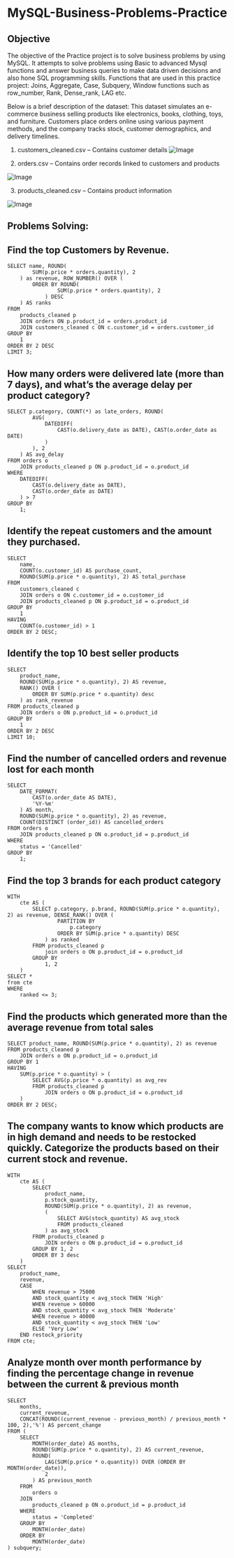# MySQL-Business-Problems-Practice

## Objective
The objective of the Practice project is to solve business problems by using MySQL. It attempts to solve  problems using Basic to advanced Mysql functions and answer business queries to make data driven decisions and also hone SQL programming skills.
Functions that are used in this practice project: Joins, Aggregate, Case, Subquery, Window functions such as row_number, Rank, Dense_rank, LAG  etc.

Below is a brief description of the dataset: 
This dataset simulates an e-commerce business selling products like electronics, books, clothing, toys, and furniture. Customers place orders online using various payment methods, and the company tracks stock, customer demographics, and delivery timelines.
1. customers_cleaned.csv – Contains customer details
![Image](https://github.com/user-attachments/assets/109d140f-f64b-474a-acab-b2a9a97ce73e)

2. orders.csv – Contains order records linked to customers and products

![Image](https://github.com/user-attachments/assets/df6f3ef4-8c56-444c-b5b5-62946292983d)

3. products_cleaned.csv – Contains product information

![Image](https://github.com/user-attachments/assets/0f2b8582-5707-4be1-8325-e21f06d2a7d8)

   ## Problems Solving:

## Find the top Customers by Revenue.

```mysql
SELECT name, ROUND(
        SUM(p.price * orders.quantity), 2
    ) as revenue, ROW_NUMBER() OVER (
        ORDER BY ROUND(
                SUM(p.price * orders.quantity), 2
            ) DESC
    ) AS ranks
FROM
    products_cleaned p
    JOIN orders ON p.product_id = orders.product_id
    JOIN customers_cleaned c ON c.customer_id = orders.customer_id
GROUP BY
    1
ORDER BY 2 DESC
LIMIT 3;
```

##  How many orders were delivered late (more than 7 days), and what’s the average delay per product category?
```mysql
SELECT p.category, COUNT(*) as late_orders, ROUND(
        AVG(
            DATEDIFF(
                CAST(o.delivery_date as DATE), CAST(o.order_date as DATE)
            )
        ), 2
    ) AS avg_delay
FROM orders o
    JOIN products_cleaned p ON p.product_id = o.product_id
WHERE
    DATEDIFF(
        CAST(o.delivery_date as DATE),
        CAST(o.order_date as DATE)
    ) > 7
GROUP BY
    1;
```

## Identify the repeat customers and the amount they purchased.

```mysql
SELECT
    name,
    COUNT(o.customer_id) AS purchase_count,
    ROUND(SUM(p.price * o.quantity), 2) AS total_purchase
FROM
    customers_cleaned c
    JOIN orders o ON c.customer_id = o.customer_id
    JOIN products_cleaned p ON p.product_id = o.product_id
GROUP BY
    1
HAVING
    COUNT(o.customer_id) > 1
ORDER BY 2 DESC;
```

## Identify the top 10 best seller products

```mysql
SELECT
    product_name,
    ROUND(SUM(p.price * o.quantity), 2) AS revenue,
    RANK() OVER (
        ORDER BY SUM(p.price * o.quantity) desc
    ) as rank_revenue
FROM products_cleaned p
    JOIN orders o ON p.product_id = o.product_id
GROUP BY
    1
ORDER BY 2 DESC
LIMIT 10;
```

## Find the number of cancelled orders and revenue lost for each month

```mysql
SELECT
    DATE_FORMAT(
        CAST(o.order_date AS DATE),
        '%Y-%m'
    ) AS month,
    ROUND(SUM(p.price * o.quantity), 2) as revenue,
    COUNT(DISTINCT (order_id)) AS cancelled_orders
FROM orders o
    JOIN products_cleaned p ON o.product_id = p.product_id
WHERE
    status = 'Cancelled'
GROUP BY
    1;
```

##   Find the top 3  brands for each product category

```mysql
WITH
    cte AS (
        SELECT p.category, p.brand, ROUND(SUM(p.price * o.quantity), 2) as revenue, DENSE_RANK() OVER (
                PARTITION BY
                    p.category
                ORDER BY SUM(p.price * o.quantity) DESC
            ) as ranked
        FROM products_cleaned p
            join orders o ON p.product_id = o.product_id
        GROUP BY
            1, 2
    )
SELECT *
from cte
WHERE
    ranked <= 3;
```

## Find the products which generated more than the average revenue from total sales

```mysql
SELECT product_name, ROUND(SUM(p.price * o.quantity), 2) as revenue
FROM products_cleaned p
    JOIN orders o ON p.product_id = o.product_id
GROUP BY 1
HAVING
    SUM(p.price * o.quantity) > (
        SELECT AVG(p.price * o.quantity) as avg_rev
        FROM products_cleaned p
            JOIN orders o ON p.product_id = o.product_id
    )
ORDER BY 2 DESC;
```

## The company wants to know which products are in high demand and needs to be restocked quickly. Categorize the products based on their current stock and revenue.

```mysql
WITH
    cte AS (
        SELECT
            product_name,
            p.stock_quantity,
            ROUND(SUM(p.price * o.quantity), 2) as revenue,
            (
                SELECT AVG(stock_quantity) AS avg_stock
                FROM products_cleaned
            ) as avg_stock
        FROM products_cleaned p
            JOIN orders o ON p.product_id = o.product_id
        GROUP BY 1, 2
        ORDER BY 3 desc
    )
SELECT
    product_name,
    revenue,
    CASE
        WHEN revenue > 75000
        AND stock_quantity < avg_stock THEN 'High'
        WHEN revenue > 60000
        AND stock_quantity < avg_stock THEN 'Moderate'
        WHEN revenue > 40000
        AND stock_quantity < avg_stock THEN 'Low'
        ELSE 'Very Low'
    END restock_priority
FROM cte;
```

##  Analyze month over month performance by finding the percentage change in revenue between the current & previous month

```mysql
SELECT 
    months, 
    current_revenue, 
    CONCAT(ROUND((current_revenue - previous_month) / previous_month * 100, 2),'%') AS percent_change
FROM (
    SELECT  
        MONTH(order_date) AS months,
        ROUND(SUM(p.price * o.quantity), 2) AS current_revenue,
        ROUND(
            LAG(SUM(p.price * o.quantity)) OVER (ORDER BY MONTH(order_date)), 
            2
        ) AS previous_month
    FROM 
        orders o
    JOIN 
        products_cleaned p ON o.product_id = p.product_id
    WHERE 
        status = 'Completed'
    GROUP BY 
        MONTH(order_date)
    ORDER BY 
        MONTH(order_date)
) subquery;
```





















